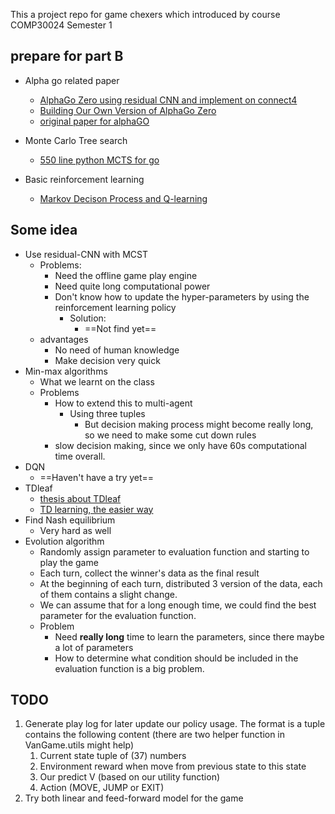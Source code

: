 This a project repo for game chexers which introduced by course COMP30024 Semester 1

## prepare for part B

- Alpha go related paper
  - [AlphaGo Zero using residual CNN and implement on connect4](<https://medium.com/applied-data-science/how-to-build-your-own-alphazero-ai-using-python-and-keras-7f664945c188>)
  - [Building Our Own Version of AlphaGo Zero](<https://medium.com/rossum/building-our-own-version-of-alphago-zero-b918642bd2b5>)
  - [original paper for alphaGO](<https://www.nature.com/articles/nature24270.epdf?author_access_token=VJXbVjaSHxFoctQQ4p2k4tRgN0jAjWel9jnR3ZoTv0PVW4gB86EEpGqTRDtpIz-2rmo8-KG06gqVobU5NSCFeHILHcVFUeMsbvwS-lxjqQGg98faovwjxeTUgZAUMnRQ>)
- Monte Carlo Tree search
  
  - [550 line python MCTS for go](<https://github.com/pasky/michi>)
- Basic reinforcement learning
  
  - [Markov Decison Process and Q-learning](<https://itnext.io/reinforcement-learning-with-q-tables-5f11168862c8>) 
  
    

## Some idea

- Use residual-CNN with MCST
  - Problems:
    - Need the offline game play engine
    - Need quite long computational power
    - Don't know how to update the hyper-parameters by using the reinforcement learning policy
      - Solution:
        - ==Not find yet==
  - advantages
    - No need of human knowledge
    - Make decision very quick
- Min-max algorithms
  - What we learnt on the class
  - Problems
    - How to extend this to multi-agent
      - Using three tuples
        - But decision making process might become really long, so we need to make some cut down rules
    - slow decision making, since we only have 60s computational time overall.
- DQN
  - ==Haven't have a try yet==
- TDleaf
    - [thesis about TDleaf](https://app.lms.unimelb.edu.au/bbcswebdav/pid-6960316-dt-content-rid-59764375_2/courses/COMP30024_2019_SM1/TDLeafLambda.pdf)
    - [TD learning, the easier way](<https://towardsdatascience.com/td-in-reinforcement-learning-the-easy-way-f92ecfa9f3ce>)
- Find Nash equilibrium
  - Very hard as well
- Evolution algorithm
  - Randomly assign parameter to evaluation function and starting to play the game
  - Each turn, collect the winner's data as the final result
  - At the beginning of each turn, distributed 3 version of the data, each of them contains a slight change.
  - We can assume that for a long enough time, we could find the best parameter for the evaluation function.
  - Problem
    - Need **really long** time to learn the parameters, since there maybe a lot of parameters
    - How to determine what condition should be included in the evaluation function is a big problem.



## TODO

1. Generate play log for later update our policy usage. The format is a tuple contains the following content (there are two helper function in VanGame.utils might help)
   1. Current state tuple of (37) numbers
   2. Environment reward when move from previous state to this state
   3. Our predict V (based on our utility function)
   4. Action (MOVE, JUMP or EXIT)
2. Try both linear and feed-forward model for the game
